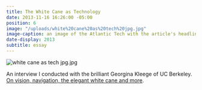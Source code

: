 ```yaml
---
title: The White Cane as Technology
date: 2013-11-16 16:26:00 -05:00
position: 6
image: "/uploads/white%20cane%20as%20tech%20jpg.jpg"
image-caption: an image of the Atlantic Tech with the article's headline
date-display: 2013
subtitle: essay
---
```


![white cane as tech jpg.jpg](/uploads/white%20cane%20as%20tech%20jpg.jpg)

An interview I conducted with the brilliant Georgina Kleege of UC Berkeley. [On vision, navigation, the elegant white cane and more](https://www.theatlantic.com/technology/archive/2013/11/the-white-cane-as-technology/281167/).